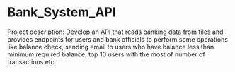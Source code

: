 # Bank_System_API
Project description: Develop an API that reads banking data from files and provides endpoints for users and bank officials
to perform some operations like balance check, sending email to users who have balance less than
minimum required balance, top 10 users with the most of number of transactions etc.
